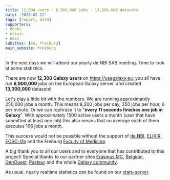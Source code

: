 ```yaml
---
title: 12,000 users - 6,900,000 jobs - 13,300,000 datasets
date: '2020-02-12'
tags: [report, data]
supporters:
- denbi
- elixir
- eosc
subsites: [eu, freiburg]
main_subsite: freiburg
---
```


In the next days we will attend our yearly de.NBI SAB meeting. Time to look at some statistics.

There are now **12,300 Galaxy users** on https://usegalaxy.eu; you all have run **6,900,000** jobs
on the European Galaxy server, and created **13,300,000** datasets! 

Let's play a little bit with the numbers. We are running approximately 250,000 jobs a month.
This means 8,300 jobs per day, 350 jobs per hour, 6 per minute. Or we can rephrase it to
"**every 11 seconds finishes one job in Galaxy**". With approximately 1500 active users a month
(user that have submitted at least one job) this also means that on average each of them executes 166 jobs a month.

This success would not be possible without the support of [de.NBI](https://www.denbi.de/), [ELIXIR](http://elixir-europe.org/), [EOSC-life](https://www.eosc-portal.eu/eosc-life) and the Freiburg [Faculty of Medicine](http://www.med.uni-freiburg.de).

A big thank you to all our users and to everyone that has contributed to this project! Special thanks to our partner sites [Erasmus MC](https://galaxyproject.eu/erasmusmc/), [Belgium](https://galaxyproject.eu//belgium/), [GenOuest](https://www.genouest.org), [Pasteur](https://galaxyproject.eu/pasteur/) and the whole [Galaxy community](https://galaxyproject.org/community/).

As usual, nearly realtime statistics can be found on our 
[stats-server](https://stats.galaxyproject.eu/d/000000012/galaxy-user-statistics).

